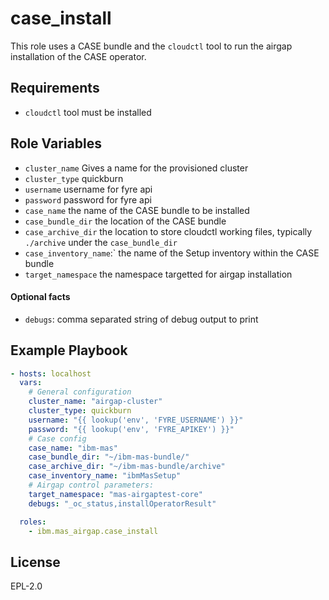 case_install
===================

This role uses a CASE bundle and the `cloudctl` tool to run the airgap installation of the CASE operator.


Requirements
------------
- `cloudctl` tool must be installed

Role Variables
--------------

- `cluster_name` Gives a name for the provisioned cluster
- `cluster_type` quickburn
- `username` username for fyre api
- `password` password for fyre api
- `case_name` the name of the CASE bundle to be installed
- `case_bundle_dir` the location of the CASE bundle
- `case_archive_dir` the location to store cloudctl working files, typically `./archive` under the `case_bundle_dir`
- `case_inventory_name`:` the name of the Setup inventory within the CASE bundle
- `target_namespace` the namespace targetted for airgap installation

#### Optional facts
- `debugs`: comma separated string of debug output to print


Example Playbook
----------------

```yaml
- hosts: localhost
  vars:
    # General configuration
    cluster_name: "airgap-cluster"
    cluster_type: quickburn
    username: "{{ lookup('env', 'FYRE_USERNAME') }}"
    password: "{{ lookup('env', 'FYRE_APIKEY') }}"
    # Case config
    case_name: "ibm-mas"
    case_bundle_dir: "~/ibm-mas-bundle/"
    case_archive_dir: "~/ibm-mas-bundle/archive"
    case_inventory_name: "ibmMasSetup"
    # Airgap control parameters:
    target_namespace: "mas-airgaptest-core"
    debugs: "_oc_status,installOperatorResult"

  roles:
    - ibm.mas_airgap.case_install

```

License
-------

EPL-2.0
